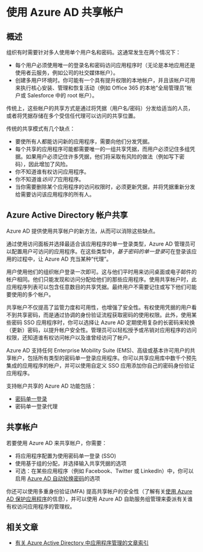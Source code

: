 <properties
	pageTitle="使用 Azure AD 共享帐户 | Azure"
	description="介绍组织如何使用 Azure Active Directory 来安全共享本地应用和使用者云服务的帐户。"
	services="active-directory"
	documentationCenter=""
	authors="msStevenPo"
 	manager="stevenpo"
	editor=""/>

 <tags
	ms.service="active-directory"
 	ms.workload="identity"
 	ms.tgt_pltfrm="na"
 	ms.devlang="na"
 	ms.topic="article"
 	ms.date="02/09/2016"
 	wacn.date="01/09/2017"  
 	ms.author="stevenpo"/>


# 使用 Azure AD 共享帐户

## 概述
组织有时需要针对多人使用单个用户名和密码。这通常发生在两个情况下：

- 每个用户必须使用唯一的登录名和密码访问应用程序时（无论是本地应用还是使用者云服务，例如公司的社交媒体帐户）。
- 创建多用户环境时。你可能有一个具有提升权限的本地帐户，并且该帐户可用来执行核心安装、管理和恢复活动（例如 Office 365 的本地“全局管理员”帐户或 Salesforce 中的 root 帐户）。

传统上，这些帐户的共享方式是通过将凭据（用户名/密码）分发给适当的人员，或者将凭据存储在多个受信任代理可以访问的共享位置。

传统的共享模式有几个缺点：

- 要使所有人都能访问新的应用程序，需要向他们分发凭据。
- 每个共享的应用程序可能都需要唯一的一组共享凭据，而用户必须记住多组凭据。如果用户必须记住许多凭据，他们将采取有风险的做法（例如写下密码），因此增加了风险。
- 你不知道谁有权访问应用程序。
- 你不知道谁*访问了*应用程序。
- 当你需要删除某个应用程序的访问权限时，必须更新凭据，并将凭据重新分发给需要访问该应用程序的所有人。

## Azure Active Directory 帐户共享

Azure AD 提供使用共享帐户的新方法，从而可以消除这些缺点。

通过使用访问面板并选择最适合该应用程序的单一登录类型，Azure AD 管理员可以配置用户可访问的应用程序。在这些类型中，*基于密码的单一登录*可在登录该应用的过程中，让 Azure AD 充当某种“代理”。

用户使用他们的组织帐户登录一次即可。这与他们平时用来访问桌面或电子邮件的帐户相同。他们只能发现和访问分配给他们的那些应用程序。使用共享帐户时，此应用程序列表可以包含任意数目的共享凭据。最终用户不需要记住或写下他们可能要使用的多个帐户。

共享帐户不仅提高了监管力度和可用性，也增强了安全性。有权使用凭据的用户看不到共享密码，而是通过协调的身份验证流程获取密码的使用权限。此外，使用某些密码 SSO 应用程序时，你可以选择让 Azure AD 定期使用复杂的长密码来轮换（更新）密码，以提升帐户安全性。管理员可以轻松授予或吊销对应用程序的访问权限，还知道谁有权访问帐户以及谁曾经访问了帐户。

Azure AD 支持任何 Enterprise Mobility Suite (EMS)、高级或基本许可用户的共享帐户，包括所有类型的密码单一登录应用程序。你可以共享应用库中数千个预先集成的应用程序的帐户，并可以使用自定义 SSO 应用添加你自己的密码身份验证应用程序。

支持帐户共享的 Azure AD 功能包括：

- [密码单一登录](/documentation/articles/active-directory-appssoaccess-whatis/#password-based-single-sign-on/)
- 密码单一登录代理


## 共享帐户
若要使用 Azure AD 来共享帐户，你需要：

- 将应用程序配置为使用密码单一登录 (SSO)
- 使用基于组的分配，并选择输入共享凭据的选项
- 可选：在某些应用程序（例如 Facebook、Twitter 或 LinkedIn）中，你可以启用 [Azure AD 自动轮换密码](http://blogs.technet.com/b/ad/archive/2015/02/20/azure-ad-automated-password-roll-over-for-facebook-twitter-and-linkedin-now-in-preview.aspx)的选项

你还可以使用多重身份验证(MFA) 提高共享帐户的安全性（了解有关[使用 Azure AD 保护应用程序](/documentation/articles/multi-factor-authentication-get-started-cloud/)的信息），并可以使用 Azure AD 自助服务组管理来委派有关谁有权访问应用程序的管理权。

## 相关文章

- [有关 Azure Active Directory 中应用程序管理的文章索引](/documentation/articles/active-directory-apps-index/)


<!---HONumber=Mooncake_Quality_Review_0104_2017-->